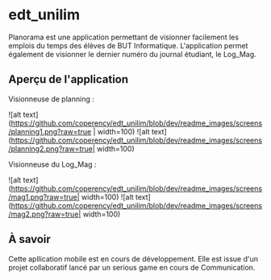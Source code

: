# edt_unilim

Planorama est une application permettant de visionner facilement les emplois du temps des élèves de BUT Informatique.
L'application permet également de visionner le dernier numéro du journal étudiant, le Log_Mag.

## Aperçu de l'application

Visionneuse de planning :

![alt text](https://github.com/coperency/edt_unilim/blob/dev/readme_images/screens/planning1.png?raw=true | width=100)
![alt text](https://github.com/coperency/edt_unilim/blob/dev/readme_images/screens/planning2.png?raw=true| width=100)

Visionneuse du Log_Mag :

![alt text](https://github.com/coperency/edt_unilim/blob/dev/readme_images/screens/mag1.png?raw=true| width=100)
![alt text](https://github.com/coperency/edt_unilim/blob/dev/readme_images/screens/mag2.png?raw=true| width=100)

## À savoir

Cette apllication mobile est en cours de développement. Elle est issue d'un projet collaboratif lancé par un serious game en cours de Communication.